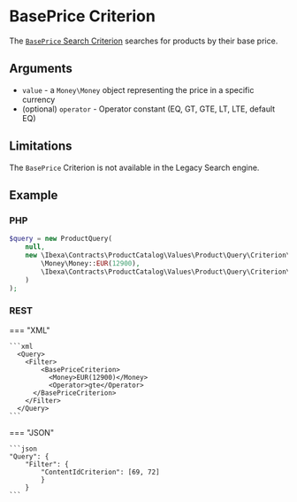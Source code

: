 # BasePrice Criterion

The [`BasePrice` Search Criterion](https://github.com/ibexa/core/blob/main/src/contracts/Repository/Values/Content/Query/Criterion/Ancestor.php) searches for products by their base price.

## Arguments

- `value` - a `Money\Money` object representing the price in a specific currency
- (optional) `operator` - Operator constant (EQ, GT, GTE, LT, LTE, default EQ)

## Limitations

The `BasePrice` Criterion is not available in the Legacy Search engine.

## Example

### PHP

``` php
$query = new ProductQuery(
    null,
    new \Ibexa\Contracts\ProductCatalog\Values\Product\Query\Criterion\BasePrice(
        \Money\Money::EUR(12900),
        \Ibexa\Contracts\ProductCatalog\Values\Product\Query\Criterion\Operator::GTE
    )
);
```

### REST

=== "XML"

    ```xml
      <Query>
        <Filter>
            <BasePriceCriterion>
              <Money>EUR(12900)</Money>
              <Operator>gte</Operator>
          </BasePriceCriterion>
        </Filter>
      </Query>
    ```

=== "JSON"

    ```json
    "Query": {
        "Filter": {
            "ContentIdCriterion": [69, 72]
            }
        }
    ```
